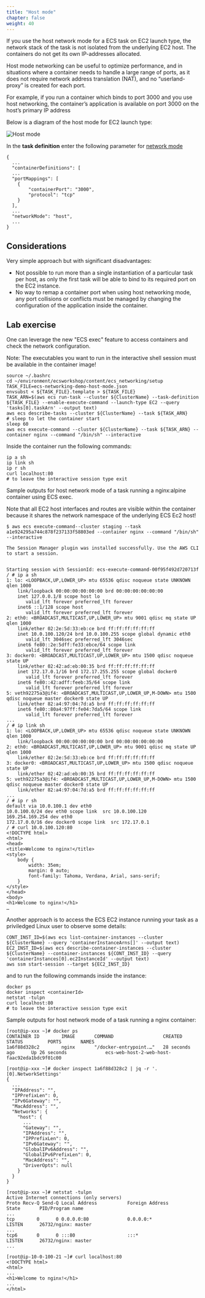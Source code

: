 ```yaml
---
title: "Host mode"
chapter: false
weight: 40
---
```


If you use the host network mode for a ECS task on EC2 launch type, the network stack of the task is not isolated from the underlying EC2 host.
The  containers do not get its own IP-addresses allocated.

Host mode networking can be useful to optimize performance, and in situations where a container needs to handle a large range of ports, as it does not require network address translation (NAT), and no “userland-proxy” is created for each port.

For example, if you run a container which binds to port 3000 and you use host networking, the container’s application is available on port 3000 on the host’s primary IP address

Below is a diagram of the host mode for EC2 launch type:

![Host mode](/images/ECS_host_mode.png)

In the **task definition** enter the following parameter for [network mode](https://docs.aws.amazon.com/AmazonECS/latest/developerguide/task_definition_parameters.html#network_mode)

```
{
  ...
  "containerDefinitions": [
  ...
  "portMappings": [
    {
        "containerPort": "3000",
        "protocol": "tcp"
    }
  ],
  ...
  "networkMode": "host",
  ...
}

```

## Considerations

Very simple approach  but with significant disadvantages:

- Not possible to run more than a single instantiation of a particular task per host, as only the first task will be able to bind to its required port on the EC2 instance.
- No way to remap a container port when using host networking mode, any port collisions or conflicts must be managed by changing the configuration of the application inside the container.

## Lab exercise

One can leverage the new "ECS exec" feature to access containers and check the network configuration.

Note: The executables you want to run in the interactive shell session must be available in the container image!

```
source ~/.bashrc
cd ~/environment/ecsworkshop/content/ecs_networking/setup
TASK_FILE=ecs-networking-demo-host-mode.json
envsubst < ${TASK_FILE}.template > ${TASK_FILE}
TASK_ARN=$(aws ecs run-task --cluster ${ClusterName} --task-definition ${TASK_FILE} --enable-execute-command --launch-type EC2 --query 'tasks[0].taskArn' --output text)
aws ecs describe-tasks --cluster ${ClusterName} --task ${TASK_ARN}
# sleep to let the container start
sleep 60
aws ecs execute-command --cluster ${ClusterName} --task ${TASK_ARN} --container nginx --command "/bin/sh" --interactive
```

Inside the container run the following commands:

```
ip a sh
ip link sh
ip r sh
curl localhost:80
# to leave the interactive session type exit
```

Sample outputs for host network mode of a task running a nginx:alpine container using ECS exec.

Note that all EC2 host interfaces and routes are visible within the container because it shares the network namespace of the underlying ECS Ec2 host!

```
$ aws ecs execute-command--cluster staging --task a1e924295a744c878f237133f58803ed --container nginx --command "/bin/sh" --interactive

The Session Manager plugin was installed successfully. Use the AWS CLI to start a session.


Starting session with SessionId: ecs-execute-command-00f95f492d720713f
/ # ip a sh
1: lo: <LOOPBACK,UP,LOWER_UP> mtu 65536 qdisc noqueue state UNKNOWN qlen 1000
    link/loopback 00:00:00:00:00:00 brd 00:00:00:00:00:00
    inet 127.0.0.1/8 scope host lo
       valid_lft forever preferred_lft forever
    inet6 ::1/128 scope host
       valid_lft forever preferred_lft forever
2: eth0: <BROADCAST,MULTICAST,UP,LOWER_UP> mtu 9001 qdisc mq state UP qlen 1000
    link/ether 02:2e:5d:33:eb:ce brd ff:ff:ff:ff:ff:ff
    inet 10.0.100.120/24 brd 10.0.100.255 scope global dynamic eth0
       valid_lft 3046sec preferred_lft 3046sec
    inet6 fe80::2e:5dff:fe33:ebce/64 scope link
       valid_lft forever preferred_lft forever
3: docker0: <BROADCAST,MULTICAST,UP,LOWER_UP> mtu 1500 qdisc noqueue state UP
    link/ether 02:42:ad:eb:00:35 brd ff:ff:ff:ff:ff:ff
    inet 172.17.0.1/16 brd 172.17.255.255 scope global docker0
       valid_lft forever preferred_lft forever
    inet6 fe80::42:adff:feeb:35/64 scope link
       valid_lft forever preferred_lft forever
5: veth92275a3@if4: <BROADCAST,MULTICAST,UP,LOWER_UP,M-DOWN> mtu 1500 qdisc noqueue master docker0 state UP
    link/ether 82:a4:97:04:7d:a5 brd ff:ff:ff:ff:ff:ff
    inet6 fe80::80a4:97ff:fe04:7da5/64 scope link
       valid_lft forever preferred_lft forever
...
/ # ip link sh
1: lo: <LOOPBACK,UP,LOWER_UP> mtu 65536 qdisc noqueue state UNKNOWN qlen 1000
    link/loopback 00:00:00:00:00:00 brd 00:00:00:00:00:00
2: eth0: <BROADCAST,MULTICAST,UP,LOWER_UP> mtu 9001 qdisc mq state UP qlen 1000
    link/ether 02:2e:5d:33:eb:ce brd ff:ff:ff:ff:ff:ff
3: docker0: <BROADCAST,MULTICAST,UP,LOWER_UP> mtu 1500 qdisc noqueue state UP
    link/ether 02:42:ad:eb:00:35 brd ff:ff:ff:ff:ff:ff
5: veth92275a3@if4: <BROADCAST,MULTICAST,UP,LOWER_UP,M-DOWN> mtu 1500 qdisc noqueue master docker0 state UP
    link/ether 82:a4:97:04:7d:a5 brd ff:ff:ff:ff:ff:ff
...
/ # ip r sh
default via 10.0.100.1 dev eth0
10.0.100.0/24 dev eth0 scope link  src 10.0.100.120
169.254.169.254 dev eth0
172.17.0.0/16 dev docker0 scope link  src 172.17.0.1
/ # curl 10.0.100.120:80
<!DOCTYPE html>
<html>
<head>
<title>Welcome to nginx!</title>
<style>
    body {
        width: 35em;
        margin: 0 auto;
        font-family: Tahoma, Verdana, Arial, sans-serif;
    }
</style>
</head>
<body>
<h1>Welcome to nginx!</h1>
…
```

Another approach is to access the ECS EC2 instance running your task as a priviledged Linux user to observe some details:

```
CONT_INST_ID=$(aws ecs list-container-instances --cluster ${ClusterName} --query 'containerInstanceArns[]' --output text)
EC2_INST_ID=$(aws ecs describe-container-instances --cluster ${ClusterName} --container-instances ${CONT_INST_ID} --query 'containerInstances[0].ec2InstanceId' --output text)
aws ssm start-session --target ${EC2_INST_ID}
```

and to run the following commands inside the instance:

```
docker ps
docker inspect <containerId>
netstat -tulpn
curl localhost:80
# to leave the interactive session type exit
```

Sample outputs for host network mode of a task running a nginx container:

```
[root@ip-xxx ~]# docker ps
CONTAINER ID        IMAGE       COMMAND                  CREATED             STATUS         PORTS       NAMES
1a6f88d328c2        nginx       "/docker-entrypoint.…"   28 seconds ago      Up 26 seconds              ecs-web-host-2-web-host-faac92eda1bdc9f01c00

[root@ip-xxx ~]# docker inspect 1a6f88d328c2 | jq -r '.[0].NetworkSettings'
{
  ...
  "IPAddress": "",
  "IPPrefixLen": 0,
  "IPv6Gateway": "",
  "MacAddress": "",
  "Networks": {
    "host": {
      ...
      "Gateway": "",
      "IPAddress": "",
      "IPPrefixLen": 0,
      "IPv6Gateway": "",
      "GlobalIPv6Address": "",
      "GlobalIPv6PrefixLen": 0,
      "MacAddress": "",
      "DriverOpts": null
    }
  }
}

[root@ip-xxx ~]# netstat -tulpn
Active Internet connections (only servers)
Proto Recv-Q Send-Q Local Address           Foreign Address         State       PID/Program name
...
tcp        0      0 0.0.0.0:80              0.0.0.0:*               LISTEN      26732/nginx: master
...
tcp6       0      0 :::80                   :::*                    LISTEN      26732/nginx: master
...

[root@ip-10-0-100-21 ~]# curl localhost:80
<!DOCTYPE html>
<html>
...
<h1>Welcome to nginx!</h1>
...
</html>

```